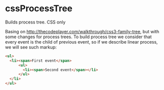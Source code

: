 cssProcessTree
==============

Builds process tree. CSS only

Basing on http://thecodeplayer.com/walkthrough/css3-family-tree, but with some changes for process trees. 
To build process tree we consider that every event is the child of previous event, so if we describe linear process, we will see such markup:

```html
<ul>
  <li><span>First event</span>
      <ul>
        <li><span>Second event</span></li>
      </ul>
  </li>
</ul>
```
